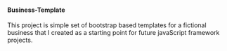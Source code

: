 #### Business-Template

This project is simple set of bootstrap based templates for a fictional business that I created as a starting point for future javaScript framework projects. 
